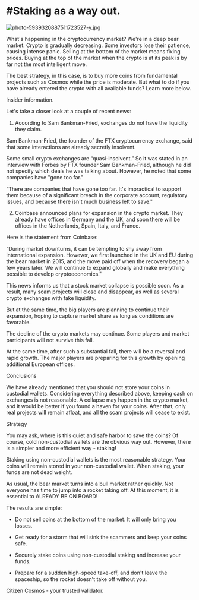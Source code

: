 #Staking as a way out.
===========================================

[![photo-5939320887511723527-y.jpg](https://i.postimg.cc/YSkcHYp7/photo-5939320887511723527-y.jpg)](https://postimg.cc/fVHq73tq)

What's happening in the cryptocurrency market? We're in a deep bear market. Crypto is gradually decreasing. Some investors lose their patience, causing intense panic. Selling at the bottom of the market means fixing prices. Buying at the top of the market when the crypto is at its peak is by far not the most intelligent move.

The best strategy, in this case, is to buy more coins from fundamental projects such as Cosmos while the price is moderate. But what to do if you have already entered the crypto with all available funds? Learn more below.

Insider information.

Let's take a closer look at a couple of recent news:

1. According to Sam Bankman-Fried, exchanges do not have the liquidity they claim.

Sam Bankman-Fried, the founder of the FTX cryptocurrency exchange, said that some interactions are already secretly insolvent.

Some small crypto exchanges are “quasi-insolvent.” So it was stated in an interview with Forbes by FTX founder Sam Bankman-Fried, although he did not specify which deals he was talking about. However, he noted that some companies have "gone too far."

“There are companies that have gone too far. It's impractical to support them because of a significant breach in the corporate account, regulatory issues, and because there isn't much business left to save."



2. Coinbase announced plans for expansion in the crypto market. They already have offices in Germany and the UK, and soon there will be offices in the Netherlands, Spain, Italy, and France.


Here is the statement from Coinbase:

“During market downturns, it can be tempting to shy away from international expansion. However, we first launched in the UK and EU during the bear market in 2015, and the move paid off when the recovery began a few years later. We will continue to expand globally and make everything possible to develop cryptoeconomics."


This news informs us that a stock market collapse is possible soon. As a result, many scam projects will close and disappear, as well as several crypto exchanges with fake liquidity.


But at the same time, the big players are planning to continue their expansion, hoping to capture market share as long as conditions are favorable.


The decline of the crypto markets may continue. Some players and market participants will not survive this fall.


At the same time, after such a substantial fall, there will be a reversal and rapid growth. The major players are preparing for this growth by opening additional European offices.

Conclusions

We have already mentioned that you should not store your coins in custodial wallets.  Considering everything described above, keeping cash on exchanges is not reasonable. A collapse may happen in the crypto market, and it would be better if you found a haven for your coins. After that, only real projects will remain afloat, and all the scam projects will cease to exist.

Strategy

You may ask, where is this quiet and safe harbor to save the coins? Of course, cold non-custodial wallets are the obvious way out. However, there is a simpler and more efficient way - staking!


Staking using non-custodial wallets is the most reasonable strategy. Your coins will remain stored in your non-custodial wallet. When staking, your funds are not dead weight.


As usual, the bear market turns into a bull market rather quickly. Not everyone has time to jump into a rocket taking off. At this moment, it is essential to ALREADY BE ON BOARD!


The results are simple:


- Do not sell coins at the bottom of the market. It will only bring you losses.


- Get ready for a storm that will sink the scammers and keep your coins safe.


- Securely stake coins using non-custodial staking and increase your funds.


- Prepare for a sudden high-speed take-off, and don't leave the spaceship, so the rocket doesn't take off without you.


Citizen Cosmos - your trusted validator.
